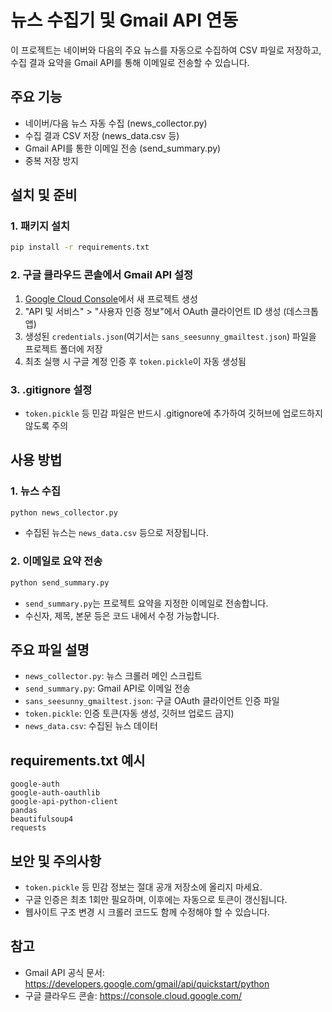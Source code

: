 # 뉴스 수집기 및 Gmail API 연동

이 프로젝트는 네이버와 다음의 주요 뉴스를 자동으로 수집하여 CSV 파일로 저장하고, 수집 결과 요약을 Gmail API를 통해 이메일로 전송할 수 있습니다.

## 주요 기능
- 네이버/다음 뉴스 자동 수집 (news_collector.py)
- 수집 결과 CSV 저장 (news_data.csv 등)
- Gmail API를 통한 이메일 전송 (send_summary.py)
- 중복 저장 방지

## 설치 및 준비

### 1. 패키지 설치
```bash
pip install -r requirements.txt
```

### 2. 구글 클라우드 콘솔에서 Gmail API 설정
1. [Google Cloud Console](https://console.cloud.google.com/)에서 새 프로젝트 생성
2. "API 및 서비스" > "사용자 인증 정보"에서 OAuth 클라이언트 ID 생성 (데스크톱 앱)
3. 생성된 `credentials.json`(여기서는 `sans_seesunny_gmailtest.json`) 파일을 프로젝트 폴더에 저장
4. 최초 실행 시 구글 계정 인증 후 `token.pickle`이 자동 생성됨

### 3. .gitignore 설정
- `token.pickle` 등 민감 파일은 반드시 .gitignore에 추가하여 깃허브에 업로드하지 않도록 주의

## 사용 방법

### 1. 뉴스 수집
```bash
python news_collector.py
```
- 수집된 뉴스는 `news_data.csv` 등으로 저장됩니다.

### 2. 이메일로 요약 전송
```bash
python send_summary.py
```
- `send_summary.py`는 프로젝트 요약을 지정한 이메일로 전송합니다.
- 수신자, 제목, 본문 등은 코드 내에서 수정 가능합니다.

## 주요 파일 설명
- `news_collector.py`: 뉴스 크롤러 메인 스크립트
- `send_summary.py`: Gmail API로 이메일 전송
- `sans_seesunny_gmailtest.json`: 구글 OAuth 클라이언트 인증 파일
- `token.pickle`: 인증 토큰(자동 생성, 깃허브 업로드 금지)
- `news_data.csv`: 수집된 뉴스 데이터

## requirements.txt 예시
```
google-auth
google-auth-oauthlib
google-api-python-client
pandas
beautifulsoup4
requests
```

## 보안 및 주의사항
- `token.pickle` 등 민감 정보는 절대 공개 저장소에 올리지 마세요.
- 구글 인증은 최초 1회만 필요하며, 이후에는 자동으로 토큰이 갱신됩니다.
- 웹사이트 구조 변경 시 크롤러 코드도 함께 수정해야 할 수 있습니다.

## 참고
- Gmail API 공식 문서: https://developers.google.com/gmail/api/quickstart/python
- 구글 클라우드 콘솔: https://console.cloud.google.com/
